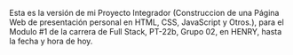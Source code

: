 Esta es la versión de mi Proyecto Integrador (Construccion de una Página Web de presentación personal en HTML, CSS, JavaScript y Otros.), para el Modulo #1 de la carrera de Full Stack, PT-22b, Grupo 02, en HENRY, hasta la fecha y hora de hoy.
